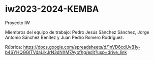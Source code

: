 # iw2023-2024-KEMBA
Proyecto IW

Miembros del equipo de trabajo: Pedro Jesús Sánchez Sánchez, Jorge Antonio Sánchez Benítez y Juan Pedro Romero Rodríguez.

Rúbrica: https://docs.google.com/spreadsheets/d/1nVD6cdUvB1y-b46YHQGGITVdaLikJrN3dNXM7Aybfhg/edit?usp=drive_link
